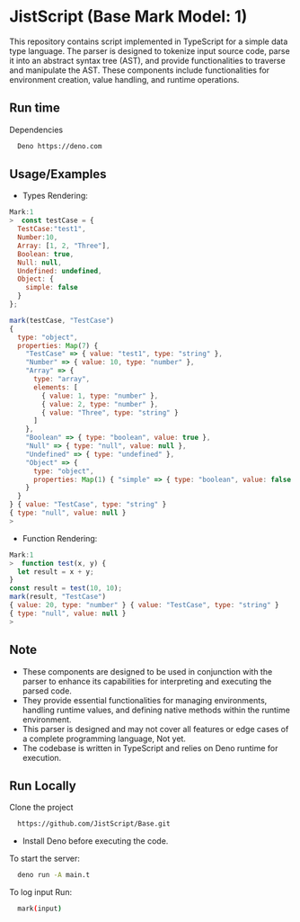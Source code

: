# JistScript (Base Mark Model: 1)

This repository contains script implemented in TypeScript for a simple data type language. The parser is designed to tokenize input source code, parse it into an abstract syntax tree (AST), and provide functionalities to traverse and manipulate the AST.
These components include functionalities for environment creation, value handling, and runtime operations.

## Run time

Dependencies

```bash
  Deno https://deno.com
```

## Usage/Examples

- Types Rendering:

```javascript
Mark:1
>  const testCase = {
  TestCase:"test1",
  Number:10,
  Array: [1, 2, "Three"],
  Boolean: true,
  Null: null,
  Undefined: undefined,
  Object: {
    simple: false
  }
};

mark(testCase, "TestCase")
{
  type: "object",
  properties: Map(7) {
    "TestCase" => { value: "test1", type: "string" },
    "Number" => { value: 10, type: "number" },
    "Array" => {
      type: "array",
      elements: [
        { value: 1, type: "number" },
        { value: 2, type: "number" },
        { value: "Three", type: "string" }
      ]
    },
    "Boolean" => { type: "boolean", value: true },
    "Null" => { type: "null", value: null },
    "Undefined" => { type: "undefined" },
    "Object" => {
      type: "object",
      properties: Map(1) { "simple" => { type: "boolean", value: false } }
    }
  }
} { value: "TestCase", type: "string" }
{ type: "null", value: null }
>
```

- Function Rendering:

```javascript
Mark:1
>  function test(x, y) {
  let result = x + y;
}
const result = test(10, 10);
mark(result, "TestCase")
{ value: 20, type: "number" } { value: "TestCase", type: "string" }
{ type: "null", value: null }
>
```

## Note

- These components are designed to be used in conjunction with the parser to enhance its capabilities for interpreting and executing the parsed code.
- They provide essential functionalities for managing environments, handling runtime values, and defining native methods within the runtime environment.
- This parser is designed and may not cover all features or edge cases of a complete programming language, Not yet.
- The codebase is written in TypeScript and relies on Deno runtime for execution.

## Run Locally

Clone the project

```bash
  https://github.com/JistScript/Base.git
```

- Install Deno before executing the code.

To start the server:

```bash
  deno run -A main.t
```

To log input Run:

```bash
  mark(input)
```
